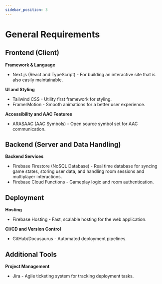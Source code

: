 ```yaml
---
sidebar_position: 3
---
```


# General Requirements

## Frontend (Client)
**Framework & Language**
- Next.js (React and TypeScript) - For building an interactive site that is also easily maintainable.

**UI and Styling**
- Tailwind CSS - Utility first framework for styling.
- FramerMotion - Smooth animations for a better user experience.

**Accessibility and AAC Features**
- ARASAAC (AAC Symbols) - Open source symbol set for AAC communication.

## Backend (Server and Data Handling)
**Backend Services**
- Firebase Firestore (NoSQL Database) - Real time database for syncing game states, storing user data, and handling room sessions and multiplayer interactions.
- Firebase Cloud Functions - Gameplay logic and room authentication.

## Deployment
**Hosting**
- Firebase Hosting - Fast, scalable hosting for the web application.

**CI/CD and Version Control**
- GitHub/Docusaurus - Automated deployment pipelines.

## Additional Tools
**Project Management**
- Jira - Agile ticketing system for tracking deployment tasks.
